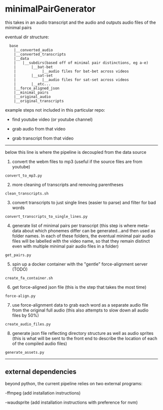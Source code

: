 
# minimalPairGenerator
this takes in an audio transcript and the audio and outputs audio files of the minimal pairs


eventual dir structure:
```
  base
    |__converted_audio
    |__converted_transcripts
    |__data
    |   |__subdirs(based off of minimal pair distinctions, eg a-e)
    |       |__bat-bet
    |            |__audio files for bat-bet across videos
    |       |__sat-set
    |            |__audio files for sat-set across videos
    |       |__etc...
    |__force_aligned_json
    |__minimal_pairs
    |__original_audio
    |__original_transcripts
```

example steps not included in this particular repo:

- find youtube video (or youtube channel)

- grab audio from that video

- grab transcript from that video

--------------------------------------------------------------
below this line is where the pipeline is decoupled from the data source

1. convert the webm files to mp3
(useful if the source files are from youtube)

`convert_to_mp3.py`

2. more cleaning of transcripts and removing parentheses

`clean_transcripts.sh`

3. convert transcripts to just single lines (easier to parse) and filter for bad words

`convert_transcripts_to_single_lines.py`

4. generate list of minimal pairs per transcript
(this step is where meta-data about which phonemes differ can be generated...and then used as folder names. In each of these folders, the eventual minimal pair audio files will be labelled with the video name, so that they remain distinct even with multiple minimal pair audio files in a folder)

`get_pairs.py`


5. spin up a docker container with the "gentle" force-alignment server (TODO)

`create_fa_container.sh`


6. get force-aligned json file
(this is the step that takes the most time)

`force-align.py`

7. use force-alignment data to grab each word as a separate audio file from the original full audio
(this also attempts to slow down all audio files by 50%)

`create_audio_files.py`

8. generate json file reflecting directory structure as well as audio sprites
(this is what will be sent to the front end to describe the location of each of the compiled audio files)

`generate_assets.py`

------------------------------------------------------------------

## external dependencies
beyond python, the current pipeline relies on two external programs:

-ffmpeg (add installation instructions)

-waudsprite (add installation instructions with preference for nvm)
